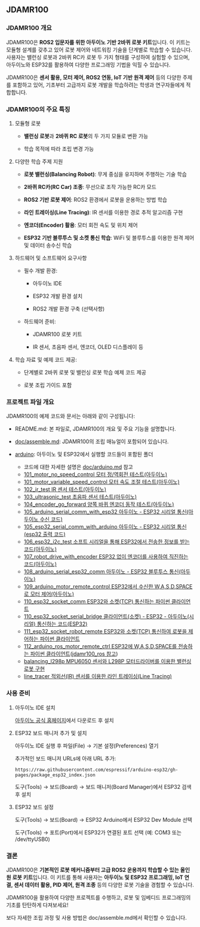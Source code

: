 ## JDAMR100

### JDAMR100 개요

JDAMR100은 **ROS2 입문자를 위한 아두이노 기반 2바퀴 로봇 키트**입니다. 이 키트는 모듈형 설계를 갖추고 있어 로봇 제어와 네트워킹 기술을 단계별로 학습할 수 있습니다. 사용자는 밸런싱 로봇과 2바퀴 RC카 로봇 두 가지 형태를 구성하여 실험할 수 있으며, 아두이노와 ESP32를 활용하여 다양한 프로그래밍 기법을 익힐 수 있습니다.

JDAMR100은 **센서 활용, 모터 제어, ROS2 연동, IoT 기반 원격 제어** 등의 다양한 주제를 포함하고 있어, 기초부터 고급까지 로봇 개발을 학습하려는 학생과 연구자들에게 적합합니다.

### JDAMR100의 주요 특징

1. 모듈형 로봇

   * **밸런싱 로봇**과 **2바퀴 RC 로봇**의 두 가지 모듈로 변환 가능

   * 학습 목적에 따라 조립 변경 가능

2. 다양한 학습 주제 지원

   * **로봇 밸런싱(Balancing Robot)**: 무게 중심을 유지하며 주행하는 기술 학습

   * **2바퀴 RC카(RC Car) 조종**: 무선으로 조작 가능한 RC카 모드

   * **ROS2 기반 로봇 제어**: ROS2 환경에서 로봇을 운용하는 방법 학습

   * **라인 트레이싱(Line Tracing)**: IR 센서를 이용한 경로 추적 알고리즘 구현

   * **엔코더(Encoder) 활용**: 모터 회전 속도 및 위치 제어

   * **ESP32 기반 블루투스 및 소켓 통신 학습**: WiFi 및 블루투스를 이용한 원격 제어 및 데이터 송수신 학습

3. 하드웨어 및 소프트웨어 요구사항

   * 필수 개발 환경:

     * 아두이노 IDE

     * ESP32 개발 환경 설치

     * ROS2 개발 환경 구축 (선택사항)

   * 하드웨어 준비:

     * JDAMR100 로봇 키트

     * IR 센서, 초음파 센서, 엔코더, OLED 디스플레이 등

4. 학습 자료 및 예제 코드 제공:

   * 단계별로 2바퀴 로봇 및 밸런싱 로봇 학습 예제 코드 제공

   * 로봇 조립 가이드 포함

### 프로젝트 파일 개요

JDAMR100의 예제 코드와 문서는 아래와 같이 구성됩니다:

* README.md: 본 파일로, JDAMR100의 개요 및 주요 기능을 설명합니다.

* [doc/assemble.md](doc/assemble.md): JDAMR100의 조립 매뉴얼이 포함되어 있습니다.

* [arduino](arduino): 아두이노 및 ESP32에서 실행할 코드들이 포함된 폴더   
  * 코드에 대한 자세한 설명은 [doc/arduino.md](doc/arduino.md) 참고   
  * [101_motor_no_speed_control 모터 정/역회전 테스트(아두이노)](arduino/101_motor_no_speed_control/101_motor_no_speed_control.ino)   
  * [101_motor_variable_speed_control 모터 속도 조절 테스트(아두이노)](arduino/101_motor_variable_speed_control/101_motor_variable_speed_control.ino)   
  * [102_ir_test IR 센서 테스트(아두이노)](arduino/102_IR_test/102_IR_test.ino102_ir_test)   
  * [103_ultrasonic_test 초음파 센서 테스트(아두이노)](arduino/103_ultrasonic_test/103_ultrasonic_test.ino)   
  * [104_encoder_go_forward 양쪽 바퀴 엔코더 동작 테스트(아두이노)](arduino/104_encoder_go_forward/104_encoder_go_forward.ino)   
  * [105_arduino_serial_comm_with_esp32 아두이노 - ESP32 시리얼 통신(아두이노 수신 코드)](arduino/105_arduino_serial_comm_with_esp32/105_arduino_serial_comm_with_esp32.ino)   
  * [105_esp32_serial_comm_with_arduino 아두이노 - ESP32 시리얼 통신(esp32 출력 코드)](arduino/105_esp32_serial_comm_with_arduino/105_esp32_serial_comm_with_arduino.ino)   
  * [106_esp32_i2c_test 소프트 시리얼을 통해 ESP32에서 전송한 정보를 받는 코드(아두이노)](arduino/106_esp32_i2c_test/106_esp32_i2c_test.ino)   
  * [107_robot_drive_with_encoder ESP32 없이 엔코더를 사용하여 직진하는 코드(아두이노)](arduino/107_robot_drive_with_encoder/107_robot_drive_with_encoder.ino)   
  * [108_arduino_serial_esp32_comm 아두이노 - ESP32 블루투스 통신(아두이노)](arduino/108_arduino_serial_esp32_comm/108_arduino_serial_esp32_comm.ino)   
  * [109_arduino_motor_remote_control ESP32에서 수신한 W,A,S,D,SPACE로 모터 제어(아두이노)](arduino/109_arduino_motor_remote_control/109_arduino_motor_remote_control.ino)   
  * [110_esp32_socket_comm ESP32와 소켓(TCP) 통신하는 파이썬 클라이언트](arduino/110_esp32_socket_serial_bridge/110_esp32_socket_comm.py)   
  * [110_esp32_socket_serial_bridge 클라이언트(소켓) - ESP32 - 아두이노(시리얼) 통신하는 코드(ESP32)](arduino/110_esp32_socket_serial_bridge/110_esp32_socket_serial_bridge.ino)   
  * [111_esp32_socket_robot_remote ESP32와 소켓(TCP) 통신하여 로봇을 제어하는 파이썬 클라이언트](arduino/111_socket_robot_remote_control/111_esp32_socket_robot_remote_ctrl.py)   
  * [112_arduino_ros_motor_remote_ctrl ESP32에 W,A,S,D,SPACE를 전송하는 파이썬 클라이언트](arduino/112_arduino_ROS_motor_remote_ctrl/112_arduino_ROS_motor_remote_ctrl.ino)([jdamr100_ros 참고](https://github.com/JD-edu/jdamr100_ros ))   
  * [balancing_l298p MPU6050 센서와 L298P 모터드라이버를 이용한 밸런싱 로봇 구현](arduino/balancing_l298p/balancing_L298P.ino)   
  * [line_tracer 적외선(IR) 센서를 이용한 라인 트레이싱(Line Tracing)](arduino/line_tracer/line_tracer.ino)

### 사용 준비

1. 아두이노 IDE 설치

    [아두이노 공식 홈페이지](https://www.arduino.cc/en/software)에서 다운로드 후 설치

2. ESP32 보드 매니저 추가 및 설치

    아두이노 IDE 실행 후 파일(File) → 기본 설정(Preferences) 열기

    추가적인 보드 매니저 URLs에 아래 URL 추가:

    ```
    https://raw.githubusercontent.com/espressif/arduino-esp32/gh-pages/package_esp32_index.json
    ```

    도구(Tools) → 보드(Board) → 보드 매니저(Board Manager)에서 ESP32 검색 후 설치

3. ESP32 보드 설정

    도구(Tools) → 보드(Board) → ESP32 Arduino에서 ESP32 Dev Module 선택

    도구(Tools) → 포트(Port)에서 ESP32가 연결된 포트 선택 (예: COM3 또는 /dev/ttyUSB0)

### 결론

JDAMR100은 **기본적인 로봇 메커니즘부터 고급 ROS2 운용까지 학습할 수 있는 올인원 로봇 키트**입니다.
이 키트를 통해 사용자는 **아두이노 및 ESP32 프로그래밍, IoT 연결, 센서 데이터 활용, PID 제어, 원격 조종** 등의 다양한 로봇 기술을 경험할 수 있습니다.

JDAMR100을 활용하여 다양한 프로젝트를 수행하고, 로봇 및 임베디드 프로그래밍의 기초를 탄탄하게 다져보세요!

보다 자세한 조립 과정 및 사용 방법은 doc/assemble.md에서 확인할 수 있습니다.

